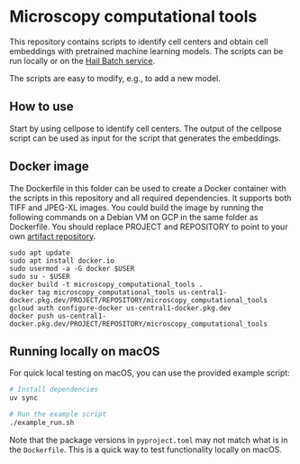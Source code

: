 # Microscopy computational tools

This repository contains scripts to identify cell centers and obtain cell embeddings with pretrained machine learning models. The scripts can be run locally or on the [Hail Batch service](https://hail.is/docs/batch/service.html).

The scripts are easy to modify, e.g., to add a new model.

## How to use

Start by using cellpose to identify cell centers. The output of the cellpose script can be used as input for the script that generates the embeddings.

## Docker image

The Dockerfile in this folder can be used to create a Docker container with the scripts in this repository and all required dependencies. It supports both TIFF and JPEG-XL images. You could build the image by running the following commands on a Debian VM on GCP in the same folder as Dockerfile. You should replace PROJECT and REPOSITORY to point to your own [artifact repository](https://cloud.google.com/artifact-registry/docs/docker/store-docker-container-images).

```
sudo apt update
sudo apt install docker.io
sudo usermod -a -G docker $USER
sudo su - $USER
docker build -t microscopy_computational_tools .
docker tag microscopy_computational_tools us-central1-docker.pkg.dev/PROJECT/REPOSITORY/microscopy_computational_tools
gcloud auth configure-docker us-central1-docker.pkg.dev
docker push us-central1-docker.pkg.dev/PROJECT/REPOSITORY/microscopy_computational_tools
```

## Running locally on macOS

For quick local testing on macOS, you can use the provided example script:

```bash
# Install dependencies
uv sync

# Run the example script
./example_run.sh
```

Note that the package versions in `pyproject.toml` may not match what is in the `Dockerfile`. This is a quick way to test functionality locally on macOS.

